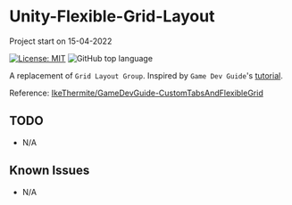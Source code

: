 # Unity-Flexible-Grid-Layout
Project start on 15-04-2022

[![License: MIT](https://img.shields.io/badge/License-MIT-green.svg)](LICENSE)
![GitHub top language](https://img.shields.io/github/languages/top/soranoo/Unity-Flexible-Grid-Layout)

A replacement of `Grid Layout Group`. Inspired by `Game Dev Guide`'s [tutorial](https://youtu.be/CGsEJToeXmA?t=370).

Reference: [IkeThermite/GameDevGuide-CustomTabsAndFlexibleGrid](https://github.com/soranoo/GameDevGuide-CustomTabsAndFlexibleGrid/blob/master/Custom%20Tabs%20and%20Flexible%20Grid/Assets/Scripts/FlexibleGridLayout.cs)

## TODO
* N/A

## Known Issues
* N/A
